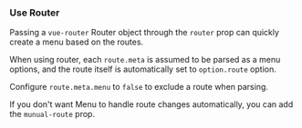 ### Use Router

Passing a `vue-router` Router object through the `router` prop can quickly create a menu based on the routes.

When using router, each `route.meta` is assumed to be parsed as a menu options, and the route itself is automatically set to `option.route` option.

Configure `route.meta.menu` to `false` to exclude a route when parsing.

If you don't want Menu to handle route changes automatically, you can add the `munual-route` prop.
